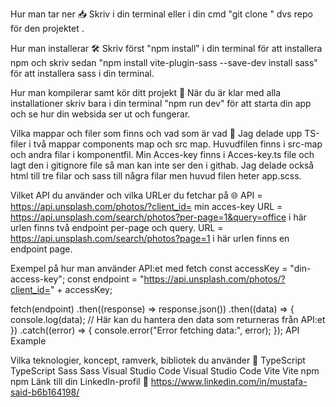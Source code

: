 Hur man tar ner 📥
Skriv i din terminal eller i din cmd "git clone " dvs repo för den projektet .

Hur man installerar 🛠️
Skriv först "npm install" i din terminal för att installera npm och skriv sedan "npm install vite-plugin-sass --save-dev install sass" för att installera sass i din terminal.

Hur man kompilerar samt kör ditt projekt 🚀
När du är klar med alla installationer skriv bara i din terminal "npm run dev" för att starta din app och se hur din websida ser ut och fungerar.

Vilka mappar och filer som finns och vad som är vad 📂
Jag delade upp TS-filer i två mappar components map och src map. Huvudfilen finns i src-map och andra filar i komponentfil. Min Acces-key finns i Acces-key.ts file och lagt den i gitignore file så man kan inte ser den i githab. Jag delade också html till tre filar och sass till några filar men huvud filen heter app.scss.

Vilket API du använder och vilka URLer du fetchar på 🌐
API = https://api.unsplash.com/photos/?client_id= min acces-key URL = https://api.unsplash.com/search/photos?per-page=1&query=office i här urlen finns två endpoint per-page och query. URL = https://api.unsplash.com/search/photos?page=1 i här urlen finns en endpoint page.

Exempel på hur man använder API:et med fetch
const accessKey = "din-access-key";
const endpoint = "https://api.unsplash.com/photos/?client_id=" + accessKey;

fetch(endpoint)
  .then((response) => response.json())
  .then((data) => {
    console.log(data);
    // Här kan du hantera den data som returneras från API:et
  })
  .catch((error) => {
    console.error("Error fetching data:", error);
  });
API Example



Vilka teknologier, koncept, ramverk, bibliotek du använder 🧰
TypeScript TypeScript
Sass Sass
Visual Studio Code Visual Studio Code
Vite Vite
npm npm
Länk till din LinkedIn-profil 🔗
https://www.linkedin.com/in/mustafa-said-b6b164198/
